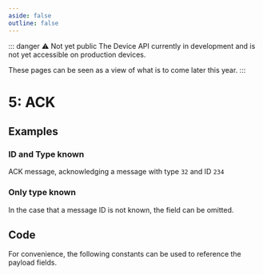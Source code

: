 ```yaml
---
aside: false
outline: false
---
```


<script setup>
import ProtocolBytes from '../../../components/ProtocolBytes.vue';
import SplitColumnView from '../../../components/SplitColumnView.vue';
import GenerateConsts from '../../../components/GenerateConsts.vue'
import PayloadTable from '../../../components/PayloadTable.vue'
</script>

::: danger ⚠️ Not yet public
The Device API currently in development and is not yet accessible on production devices.

These pages can be seen as a view of what is to come later this year.
:::

# 5: ACK

<SplitColumnView>
<template #left>

Used to acknowledge a previously sent message.

The [Response Message ID](./../headers#_3-response-message-id) field in the header can be used in place of an ACK if an immediate response is being sent.

If a sender does not receive an ACK or response, it may resend the message.

ACKs should not themselves be ACKed.

</template>
<template #right>

<PayloadTable :messageId="5" headerText="Payload" headerMarginTop="0px" />

</template>
</SplitColumnView>

## Examples

### ID and Type known

ACK message, acknowledging a message with type `32` and ID `234`

<ProtocolBytes
    byteString="3 18 0 5 0 0 0 2 0 1 2 2 32 0 1 234 14 66"
    :boldPositions="[3,12,15]"
    :allowCollapse="false"
/>


### Only type known

In the case that a message ID is not known, the field can be omitted.

<ProtocolBytes
    byteString="3 15 0 5 0 0 0 1 0 1 2 32 0 164 69"
    :boldPositions="[3,11]"
    :allowCollapse="false"
/>

## Code

For convenience, the following constants can be used to reference the payload fields.

<GenerateConsts :prefix="'MD_ACK_'" :enumName="'MD_ACK'" :dataPath="'messages/5/data'"/>

